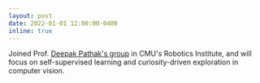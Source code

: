 ```yaml
---
layout: post
date: 2022-01-01 12:00:00-0400
inline: true
---
```


Joined Prof. [Deepak Pathak's group][pathak] in CMU's Robotics Institute, and will focus on self-supervised learning and curiosity-driven exploration in computer vision.

[pathak]: http://www.cs.cmu.edu/~dpathak/
